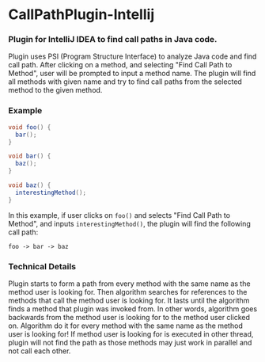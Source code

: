 # CallPathPlugin-Intellij

### Plugin for IntelliJ IDEA to find call paths in Java code.

Plugin uses PSI (Program Structure Interface) to analyze Java code and find call path.
After clicking on a method, and selecting "Find Call Path to Method", user will be prompted to input a method name.
The plugin will find all methods with given name and try to find call paths from the selected method to the given method.

### Example

```java
void foo() {
  bar();
}

void bar() {
  baz();
}

void baz() {
  interestingMethod();
}
```
In this example, if user clicks on `foo()` and selects "Find Call Path to Method",
and inputs `interestingMethod()`, the plugin will find the following call path:

```foo -> bar -> baz```

### Technical Details
Plugin starts to form a path from every method with the same name as the method user is looking for.
Then algorithm searches for references to the methods that call the method user is looking for.
It lasts until the algorithm finds a method that plugin was invoked from.
In other words, algorithm goes backwards from the method user is looking for to the method user clicked on.
Algorithm do it for every method with the same name as the method user is looking for!
If method user is looking for is executed in other thread, plugin will not find the path as those methods may
just work in parallel and not call each other.